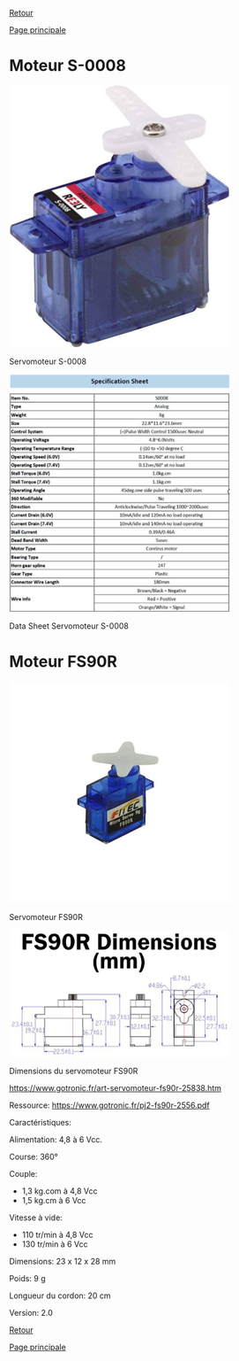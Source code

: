 [Retour](partie_mécanique.md)

[Page principale](README.md)

<h1>Moteur S-0008</h1>

<img src="Images/servo_S-0008.jpg" width="400">

Servomoteur S-0008

<img src="Images/Sheet_S-0008.png" width="400">

Data Sheet Servomoteur S-0008

<h1>Moteur FS90R</h1>

<img src="Images/moteur_FS90R.jpg" width="400">

Servomoteur FS90R

<img src="Images/dimensions_fs90r.jpg" width="400">

Dimensions du servomoteur FS90R

https://www.gotronic.fr/art-servomoteur-fs90r-25838.htm  

Ressource: https://www.gotronic.fr/pj2-fs90r-2556.pdf 

Caractéristiques: 

Alimentation: 4,8 à 6 Vcc. 

Course: 360° 

Couple: 
- 1,3 kg.com à 4,8 Vcc 
- 1,5 kg.cm à 6 Vcc 

Vitesse à vide: 
- 110 tr/min à 4,8 Vcc 
- 130 tr/min à 6 Vcc 

Dimensions: 23 x 12 x 28 mm 

Poids: 9 g 

Longueur du cordon: 20 cm 

Version: 2.0 

[Retour](partie_mécanique.md)

[Page principale](README.md)
